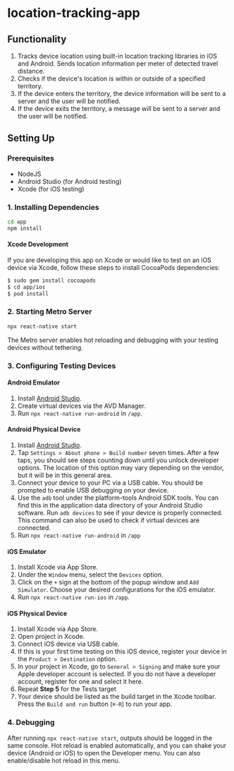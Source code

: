 # location-tracking-app
## Functionality
1. Tracks device location using built-in location tracking libraries in iOS and Android. Sends location information per meter of detected travel distance.
2. Checks if the device's location is within or outside of a specified territory.
3. If the device enters the territory, the device information will be sent to a server and the user will be notified.
4. If the device exits the territory, a message will be sent to a server and the user will be notified.
## Setting Up
### Prerequisites
* NodeJS
* Android Studio (for Android testing)
* Xcode (for iOS testing)
### 1. Installing Dependencies
```bash
cd app
npm install
```
#### Xcode Development
If you are developing this app on Xcode or would like to test on an iOS device via Xcode, follow these steps to install CocoaPods dependencies:
```bash
$ sudo gem install cocoapods
$ cd app/ios
$ pod install
```
### 2. Starting Metro Server
```bash
npx react-native start
```
The Metro server enables hot reloading and debugging with your testing devices without tethering.
### 3. Configuring Testing Devices
#### Android Emulator
1. Install [Android Studio](https://developer.android.com/studio/install).
2. Create virtual devices via the AVD Manager.
3. Run `npx react-native run-android` in `/app`.
#### Android Physical Device
1. Install [Android Studio](https://developer.android.com/studio/install).
2. Tap `Settings > About phone > Build number` seven times. After a few taps, you should see steps counting down until you unlock developer options. The location of this option may vary depending on the vendor, but it will be in this general area.
3. Connect your device to your PC via a USB cable. You should be prompted to enable USB debugging on your device.
4. Use the `adb` tool under the platform-tools Android SDK tools. You can find this in the application data directory of your Android Studio software. Run `adb devices` to see if your device is properly connected. This command can also be used to check if virtual devices are connected.
5. Run `npx react-native run-android` in `/app`
#### iOS Emulator
1. Install Xcode via App Store.
2. Under the `Window` menu, select the `Devices` option.
3. Click on the `+` sign at the bottom of the popup window and `Add Simulator`. Choose your desired configurations for the iOS emulator.
4. Run `npx react-native run-ios` in `/app`.
#### iOS Physical Device
1. Install Xcode via App Store.
2. Open project in Xcode.
3. Connect iOS device via USB cable.
4. If this is your first time testing on this iOS device, register your device in the `Product > Destination` option.
5. In your project in Xcode, go to `General > Signing` and make sure your Apple developer account is selected. If you do not have a developer account, register for one and select it here.
6. Repeat **Step 5** for the Tests target
7. Your device should be listed as the build target in the Xcode toolbar. Press the `Build and run` button (`⌘-R`) to run your app.
### 4. Debugging
After running `npx react-native start`, outputs should be logged in the same console. Hot reload is enabled automatically, and you can shake your device (Android or iOS) to open the Developer menu. You can also enable/disable hot reload in this menu.